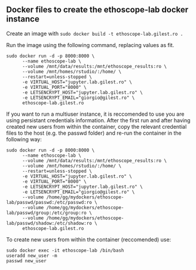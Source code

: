 ## Docker files to create the ethoscope-lab docker instance

Create an image with `sudo docker build -t ethoscope-lab.gilest.ro .`

Run the image using the following command, replacing values as fit.

```
sudo docker run -d -p 8000:8000 \
      --name ethoscope-lab \
      --volume /mnt/data/results:/mnt/ethoscope_results:ro \
      --volume /mnt/homes/rstudio/:/home/ \
      --restart=unless-stopped \
      -e VIRTUAL_HOST="jupyter.lab.gilest.ro" \
      -e VIRTUAL_PORT="8000" \
      -e LETSENCRYPT_HOST="jupyter.lab.gilest.ro" \
      -e LETSENCRYPT_EMAIL="giorgio@gilest.ro" \
      ethoscope-lab.gilest.ro
```

If you want to run a multiuser instance, it is reccomended to use you are using persistant credentials information.
After the first run and after having created new users from within the container, copy the relevant credential files to the host (e.g. the passwd folder)
and re-run the container in the following way:

```
sudo docker run -d -p 8000:8000 \
      --name ethoscope-lab \
      --volume /mnt/data/results:/mnt/ethoscope_results:ro \
      --volume /mnt/homes/rstudio/:/home/ \
      --restart=unless-stopped \
      -e VIRTUAL_HOST="jupyter.lab.gilest.ro" \
      -e VIRTUAL_PORT="8000" \
      -e LETSENCRYPT_HOST="jupyter.lab.gilest.ro" \
      -e LETSENCRYPT_EMAIL="giorgio@gilest.ro" \
      --volume /home/gg/mydockers/ethoscope-lab/passwd/passwd:/etc/passwd:ro \
      --volume /home/gg/mydockers/ethoscope-lab/passwd/group:/etc/group:ro \
      --volume /home/gg/mydockers/ethoscope-lab/passwd/shadow:/etc/shadow:ro \
      ethoscope-lab.gilest.ro
```

To create new users from within the container (reccomended) use:

```
sudo docker exec -it ethoscope-lab /bin/bash
useradd new_user -m
passwd new_user
```

